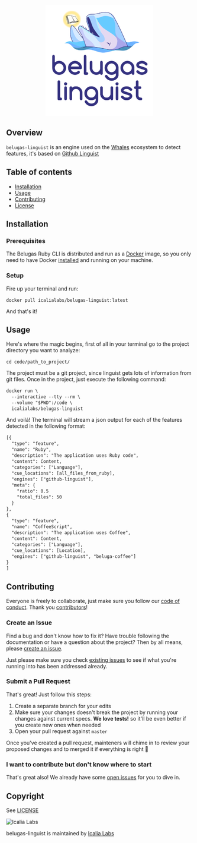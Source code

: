 <p align="center">
  <img src="belugas-linguist.png" height="300px" alt="Belugas"/>
</p>

## Overview

`belugas-linguist` is an engine used on the [Whales](https://github.com/WhalesIL/whales-cli) ecosystem to detect features, it's based on [Github Linguist](https://github.com/github/linguist) 

## Table of contents

- [Installation](#installation)
- [Usage](#usage)
- [Contributing](#contributing)
- [License](#license)

## Installation 

### Prerequisites

The Belugas Ruby CLI is distributed and run as a [Docker](https://hub.docker.com/r/icalialabs/belugas-linguist/) image, so you only need to have Docker [installed](https://docs.docker.com/engine/installation/) and running on your machine.

### Setup

Fire up your terminal and run: 

```console
docker pull icalialabs/belugas-linguist:latest
```

And that's it! 

## Usage

Here's where the magic begins, first of all in your terminal go to the project directory you want to analyze:

```console
cd code/path_to_project/
```

The project must be a git project, since linguist gets lots of information from git files. Once in the project, just execute the following command: 

```console
docker run \
  --interactive --tty --rm \
  --volume "$PWD":/code \
  icalialabs/belugas-linguist
```

And voilá! The terminal will stream a json output for each of the features detected in the following format:

```
[{
  "type": "feature",
  "name": "Ruby",
  "description": "The application uses Ruby code",
  "content": Content,
  "categories": ["Language"],
  "cue_locations": [all_files_from_ruby],
  "engines": ["github-linguist"],
  "meta": {
    "ratio": 0.5
    "total_files": 50
  }
},
{
  "type": "feature",
  "name": "CoffeeScript",
  "description": "The application uses Coffee",
  "content": Content,
  "categories": ["Language"],
  "cue_locations": [Location],
  "engines": ["github-linguist", "beluga-coffee"]
}
]
```

## Contributing

Everyone is freely to collaborate, just make sure you follow our [code of conduct](https://github.com/WhalesIL/belugas-linguist/blob/master/CODE_OF_CONDUCT.md). Thank you [contributors](https://github.com/WhalesIL/belugas-linguist/graphs/contributors)!

### Create an Issue

Find a bug and don't know how to fix it? Have trouble following the documentation or have a question about the project? Then by all means, please [create an issue](https://github.com/WhalesIL/belugas-linguist/issues/new).

Just please make sure you check [existing issues](https://github.com/WhalesIL/belugas-linguist/issues) to see if what you're running into has been addressed already.

### Submit a Pull Request

That's great! Just follow this steps:

1. Create a separate branch for your edits
2. Make sure your changes doesn't break the project by running your changes against current specs. **We love tests!** so it'll be even better if you create new ones when needed
3. Open your pull request against `master`

Once you've created a pull request, mainteners will chime in to review your proposed changes and to merged it if everything is right :tada:

### I want to contribute but don't know where to start

That's great also! We already have some [open issues](https://github.com/WhalesIL/belugas-linguist/issues) for you to dive in.

## Copyright

See [LICENSE](https://github.com/WhalesIL/belugas-linguist/blob/master/LICENSE.txt)

![Icalia Labs](https://raw.githubusercontent.com/icailialabs/kaishi/master/logo.png)

belugas-linguist is maintained by [Icalia Labs](http://www.icalialabs.com/team)
